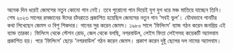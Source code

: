 অনেক দিন ধরেই জেমসের নতুন কোনো গান নেই। তবে পুরোনো গান দিয়েই যুগ যুগ ধরে মঞ্চ মাতিয়ে যাচ্ছেন তিনি। শেষ ২০২৩ সালের রমজানের ঈদের চাঁদরাতে প্রকাশিত হয়েছিল জেমসের নতুন গান ‘সবই ভুল’। যৌথভাবে গানটির কথা লিখেছেন জেমস ও বিশু শিকদার। গানের সুর করেন জেমস। ১৯৮০ সালে ‘ফিলিংস’ ব্যান্ড গঠন করেন জনপ্রিয় এই ব্যান্ড তারকা। ফিলিংস থেকে স্টেশন রোড, জেল থেকে বলছি, নগরবাউল, লেইস ফিতা লেইসসহ কয়েকটি অ্যালবাম প্রকাশিত হয়। পরে ‘ফিলিংস’ ছেড়ে ‘নগরবাউল’ গঠন করেন জেমস। প্রকাশ করেন দুষ্টু ছেলের দল নামের অ্যালবাম।
